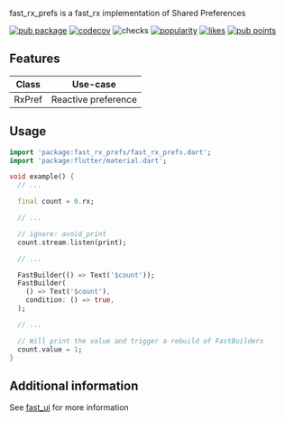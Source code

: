 fast_rx_prefs is a fast_rx implementation of Shared Preferences

[![pub package](https://img.shields.io/pub/v/fast_rx_prefs.svg?label=fast_rx_prefs)](https://pub.dev/packages/fast_rx_prefs)
[![codecov](https://codecov.io/gh/Rexios80/fast_ui/branch/master/graph/badge.svg?flag=fast_rx_prefs)](https://codecov.io/gh/Rexios80/fast_ui)
![checks](https://img.shields.io/github/checks-status/Rexios80/fast_ui/master)
[![popularity](https://badges.bar/fast_rx_prefs/popularity)](https://pub.dev/packages/fast_rx_prefs/score)
[![likes](https://badges.bar/fast_rx_prefs/likes)](https://pub.dev/packages/fast_rx_prefs/score)
[![pub points](https://badges.bar/fast_rx_prefs/pub%20points)](https://pub.dev/packages/fast_rx_prefs/score)

## Features
| Class     | Use-case            |
| --------- | ------------------- |
| RxPref<T> | Reactive preference |

## Usage
<!-- embedme readme/usage.dart -->
```dart
import 'package:fast_rx_prefs/fast_rx_prefs.dart';
import 'package:flutter/material.dart';

void example() {
  // ...

  final count = 0.rx;

  // ...

  // ignore: avoid_print
  count.stream.listen(print);

  // ...

  FastBuilder(() => Text('$count'));
  FastBuilder(
    () => Text('$count'),
    condition: () => true,
  );

  // ...

  // Will print the value and trigger a rebuild of FastBuilders
  count.value = 1;
}

```

## Additional information
See [fast_ui](https://pub.dev/packages/fast_ui) for more information